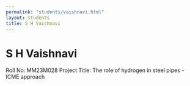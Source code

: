 ```yaml
---
permalink: "students/vaishnavi.html"
layout: students
title: S H Vaishnavi
---
```

# S H Vaishnavi

Roll No: MM23M028
Project Title: The role of hydrogen in steel pipes - ICME approach
